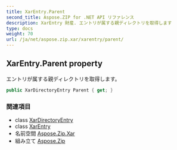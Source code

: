 ```yaml
---
title: XarEntry.Parent
second_title: Aspose.ZIP for .NET API リファレンス
description: XarEntry 財産. エントリが属する親ディレクトリを取得します
type: docs
weight: 70
url: /ja/net/aspose.zip.xar/xarentry/parent/
---
```

## XarEntry.Parent property

エントリが属する親ディレクトリを取得します。

```csharp
public XarDirectoryEntry Parent { get; }
```

### 関連項目

* class [XarDirectoryEntry](../../xardirectoryentry/)
* class [XarEntry](../)
* 名前空間 [Aspose.Zip.Xar](../../xarentry/)
* 組み立て [Aspose.Zip](../../../)


